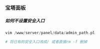###  宝塔面板

##### 如何不设置安全入口

```php
vim /www/server/panel/data/admin_path.pl

# 将已有的安全入口改成/ 或者直接rm -f 删掉
```


